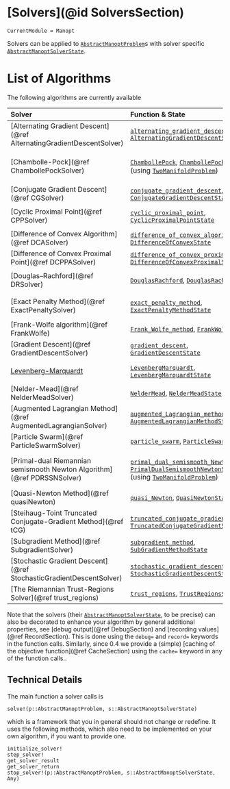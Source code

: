 
# [Solvers](@id SolversSection)

```@meta
CurrentModule = Manopt
```

Solvers can be applied to [`AbstractManoptProblem`](@ref)s with solver
specific [`AbstractManoptSolverState`](@ref).

# List of Algorithms

The following algorithms are currently available

| Solver   | Function & State    | Objective   |
|:---------|:----------------|:---------|
[Alternating Gradient Descent](@ref AlternatingGradientDescentSolver) | [`alternating_gradient_descent`](@ref) [`AlternatingGradientDescentState`](@ref) | ``f=(f_1,\ldots,f_n)``, ``\operatorname{grad} f_i`` |
[Chambolle-Pock](@ref ChambollePockSolver) | [`ChambollePock`](@ref), [`ChambollePockState`](@ref) (using [`TwoManifoldProblem`](@ref)) | ``f=F+G(Λ\cdot)``, ``\operatorname{prox}_{σ F}``, ``\operatorname{prox}_{τ G^*}``, ``Λ`` |
[Conjugate Gradient Descent](@ref CGSolver) | [`conjugate_gradient_descent`](@ref), [`ConjugateGradientDescentState`](@ref) | ``f``, ``\operatorname{grad} f``
[Cyclic Proximal Point](@ref CPPSolver) | [`cyclic_proximal_point`](@ref), [`CyclicProximalPointState`](@ref) | ``f=\sum f_i``, ``\operatorname{prox}_{\lambda f_i}`` |
[Difference of Convex Algorithm](@ref DCASolver) | [`difference_of_convex_algorithm`](@ref), [`DifferenceOfConvexState`](@ref) | ``f=g-h``, ``∂h``, and e.g. ``g``, ``\operatorname{grad} g`` |
[Difference of Convex Proximal Point](@ref DCPPASolver) | [`difference_of_convex_proximal_point`](@ref), [`DifferenceOfConvexProximalState`](@ref) | ``f=g-h``, ``∂h``, and e.g. ``g``, ``\operatorname{grad} g`` |
[Douglas–Rachford](@ref DRSolver) | [`DouglasRachford`](@ref), [`DouglasRachfordState`](@ref) | ``f=\sum f_i``, ``\operatorname{prox}_{\lambda f_i}`` |
[Exact Penalty Method](@ref ExactPenaltySolver) | [`exact_penalty_method`](@ref), [`ExactPenaltyMethodState`](@ref) | ``f``, ``\operatorname{grad} f``, ``g``, ``\operatorname{grad} g_i``, ``h``, ``\operatorname{grad} h_j`` |
[Frank-Wolfe algorithm](@ref FrankWolfe) | [`Frank_Wolfe_method`](@ref), [`FrankWolfeState`](@ref) | sub-problem solver |
[Gradient Descent](@ref GradientDescentSolver) | [`gradient_descent`](@ref), [`GradientDescentState`](@ref) | ``f``, ``\operatorname{grad} f`` |
[Levenberg-Marquardt](@ref) | [`LevenbergMarquardt`](@ref), [`LevenbergMarquardtState`](@ref) | ``f = \sum_i f_i`` ``\operatorname{grad} f_i`` (Jacobian)|
[Nelder-Mead](@ref NelderMeadSolver) | [`NelderMead`](@ref), [`NelderMeadState`](@ref) | ``f``
[Augmented Lagrangian Method](@ref AugmentedLagrangianSolver) | [`augmented_Lagrangian_method`](@ref), [`AugmentedLagrangianMethodState`](@ref) | ``f``, ``\operatorname{grad} f``, ``g``, ``\operatorname{grad} g_i``, ``h``, ``\operatorname{grad} h_j`` |
[Particle Swarm](@ref ParticleSwarmSolver) | [`particle_swarm`](@ref), [`ParticleSwarmState`](@ref) | ``f`` |
[Primal-dual Riemannian semismooth Newton Algorithm](@ref PDRSSNSolver) | [`primal_dual_semismooth_Newton`](@ref),  [`PrimalDualSemismoothNewtonState`](@ref) (using [`TwoManifoldProblem`](@ref)) | ``f=F+G(Λ\cdot)``, ``\operatorname{prox}_{σ F}`` & diff., ``\operatorname{prox}_{τ G^*}`` & diff., ``Λ``
[Quasi-Newton Method](@ref quasiNewton) | [`quasi_Newton`](@ref), [`QuasiNewtonState`](@ref) | ``f``, ``\operatorname{grad} f`` |
[Steihaug-Toint Truncated Conjugate-Gradient Method](@ref tCG) | [`truncated_conjugate_gradient_descent`](@ref), [`TruncatedConjugateGradientState`](@ref) | ``f``, ``\operatorname{grad} f``, ``\operatorname{Hess} f`` |
[Subgradient Method](@ref SubgradientSolver) | [`subgradient_method`](@ref), [`SubGradientMethodState`](@ref) | ``f``, ``∂ f`` |
[Stochastic Gradient Descent](@ref StochasticGradientDescentSolver) | [`stochastic_gradient_descent`](@ref), [`StochasticGradientDescentState`](@ref) | ``f = \sum_i f_i``, ``\operatorname{grad} f_i`` |
[The Riemannian Trust-Regions Solver](@ref trust_regions) | [`trust_regions`](@ref), [`TrustRegionsState`](@ref) | ``f``, ``\operatorname{grad} f``, ``\operatorname{Hess} f`` |

Note that the solvers (their [`AbstractManoptSolverState`](@ref), to be precise) can also be decorated to enhance your algorithm by general additional properties, see [debug output](@ref DebugSection) and [recording values](@ref RecordSection). This is done using the `debug=` and `record=` keywords in the function calls. Similarly, since 0.4 we provide a (simple) [caching of the objective function](@ref CacheSection) using the `cache=` keyword in any of the function calls..

## Technical Details

 The main function a solver calls is

```@docs
solve!(p::AbstractManoptProblem, s::AbstractManoptSolverState)
```

which is a framework that you in general should not change or redefine.
It uses the following methods, which also need to be implemented on your own
algorithm, if you want to provide one.

```@docs
initialize_solver!
step_solver!
get_solver_result
get_solver_return
stop_solver!(p::AbstractManoptProblem, s::AbstractManoptSolverState, Any)
```
